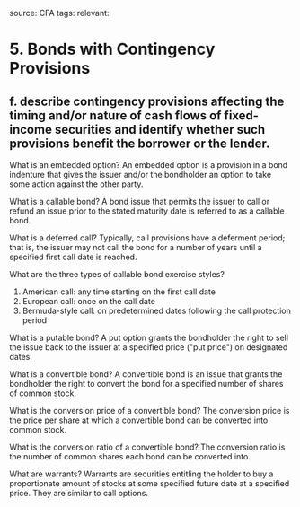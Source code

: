 source: CFA
tags: 
relevant: 

# 5. Bonds with Contingency Provisions

## f. describe contingency provisions affecting the timing and/or nature of cash flows of fixed-income securities and identify whether such provisions benefit the borrower or the lender.

What is an embedded option?
An embedded option is a provision in a bond indenture that gives the issuer and/or the bondholder an option to take some action against the other party.

What is a callable bond?
A bond issue that permits the issuer to call or refund an issue prior to the stated maturity date is referred to as a callable bond.

What is a deferred call?
Typically, call provisions have a deferment period; that is, the issuer may not call the bond for a number of years until a specified first call date is reached.

What are the three types of callable bond exercise styles?
1. American call: any time starting on the first call date
2. European call: once on the call date
3. Bermuda-style call: on predetermined dates following the call protection period

What is a putable bond?
A put option grants the bondholder the right to sell the issue back to the issuer at a specified price ("put price") on designated dates.

What is a convertible bond?
A convertible bond is an issue that grants the bondholder the right to convert the bond for a specified number of shares of common stock.

What is the conversion price of a convertible bond?
The conversion price is the price per share at which a convertible bond can be converted into common stock.

What is the conversion ratio of a convertible bond?
The conversion ratio is the number of common shares each bond can be converted into.

What are warrants?
Warrants are securities entitling the holder to buy a proportionate amount of stocks at some specified future date at a specified price. They are similar to call options.

